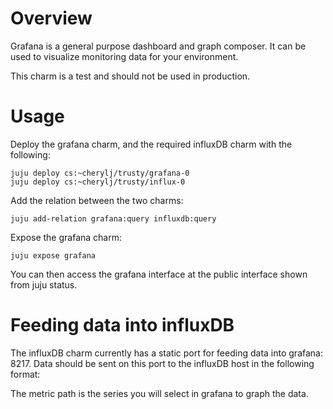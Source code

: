 # Overview

Grafana is a general purpose dashboard and graph composer.  It can be used to
visualize monitoring data for your environment.

This charm is a test and should not be used in production.

# Usage

Deploy the grafana charm, and the required influxDB charm with the following:

    juju deploy cs:~cherylj/trusty/grafana-0
    juju deploy cs:~cherylj/trusty/influx-0

Add the relation between the two charms:

    juju add-relation grafana:query influxdb:query

Expose the grafana charm:

    juju expose grafana

You can then access the grafana interface at the public interface shown
from juju status.

# Feeding data into influxDB

The influxDB charm currently has a static port for feeding data into grafana: 8217.
Data should be sent on this port to the influxDB host in the following format:

<metric path> <metric value> <metric timestamp>

The metric path is the series you will select in grafana to graph the data.
